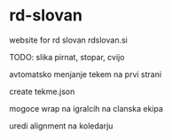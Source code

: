 # rd-slovan

website for rd slovan
rdslovan.si

TODO:
slika pirnat, stopar, cvijo

avtomatsko menjanje tekem na prvi strani

create tekme.json

mogoce wrap na igralcih na clanska ekipa

uredi alignment na koledarju

